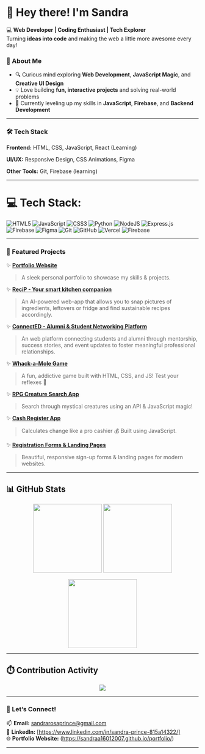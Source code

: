 
# 👋 Hey there! I'm Sandra  

💻 **Web Developer | Coding Enthusiast | Tech Explorer**  
Turning **ideas into code** and making the web a little more awesome every day!  

### 🚀 About Me  
- 🔍 Curious mind exploring **Web Development**, **JavaScript Magic**, and **Creative UI Design**  
- 💡 Love building **fun, interactive projects** and solving real-world problems  
- 🎯 Currently leveling up my skills in **JavaScript**, **Firebase**, and **Backend Development**
  
---
### 🛠️ Tech Stack 

**Frontend:** HTML, CSS, JavaScript, React (Learning) 

**UI/UX:** Responsive Design, CSS Animations, Figma

**Other Tools:** Git, Firebase (learning)

---


# 💻 Tech Stack:
![HTML5](https://img.shields.io/badge/html5-%23E34F26.svg?style=for-the-badge&logo=html5&logoColor=white) ![JavaScript](https://img.shields.io/badge/javascript-%23323330.svg?style=for-the-badge&logo=javascript&logoColor=%23F7DF1E) ![CSS3](https://img.shields.io/badge/css3-%231572B6.svg?style=for-the-badge&logo=css3&logoColor=white) ![Python](https://img.shields.io/badge/python-3670A0?style=for-the-badge&logo=python&logoColor=ffdd54) ![NodeJS](https://img.shields.io/badge/node.js-6DA55F?style=for-the-badge&logo=node.js&logoColor=white) ![Express.js](https://img.shields.io/badge/express.js-%23404d59.svg?style=for-the-badge&logo=express&logoColor=%2361DAFB) ![Firebase](https://img.shields.io/badge/firebase-a08021?style=for-the-badge&logo=firebase&logoColor=ffcd34) ![Figma](https://img.shields.io/badge/figma-%23F24E1E.svg?style=for-the-badge&logo=figma&logoColor=white) ![Git](https://img.shields.io/badge/git-%23F05033.svg?style=for-the-badge&logo=git&logoColor=white) ![GitHub](https://img.shields.io/badge/github-%23121011.svg?style=for-the-badge&logo=github&logoColor=white) ![Vercel](https://img.shields.io/badge/vercel-%23000000.svg?style=for-the-badge&logo=vercel&logoColor=white) ![Firebase](https://img.shields.io/badge/firebase-%23039BE5.svg?style=for-the-badge&logo=firebase)

---


### 🌟 Featured Projects  

✨ **[Portfolio Website](https://github.com/Sandraa16012007/Portfolio-Website)**  
> A sleek personal portfolio to showcase my skills & projects.

✨ **[ReciP - Your smart kitchen companion](https://sandraa16012007.github.io/ReciP/index.html)**  
> An AI-powered web-app that allows you to snap pictures of ingredients, leftovers or fridge and find sustainable recipes accordingly.

✨ **[ConnectED - Alumni & Student Networking Platform](https://connected1601.netlify.app/)**  
> An web platform connecting students and alumni through mentorship, success stories, and event updates to foster meaningful professional relationships.

✨ **[Whack-a-Mole Game](https://github.com/Sandraa16012007/whack-a-mole-game)**  
> A fun, addictive game built with HTML, CSS, and JS! Test your reflexes 🐹  

✨ **[RPG Creature Search App](https://github.com/Sandraa16012007/rpg-creature-search-app)**  
> Search through mystical creatures using an API & JavaScript magic!  

✨ **[Cash Register App](https://github.com/Sandraa16012007/cash-register-app)**  
> Calculates change like a pro cashier 💰 Built using JavaScript.  

✨ **[Registration Forms & Landing Pages](https://github.com/Sandraa16012007)**  
> Beautiful, responsive sign-up forms & landing pages for modern websites.  

---

## 📊 GitHub Stats  
<p align="center">
  <img src="https://github-readme-stats.vercel.app/api?username=Sandraa16012007&show_icons=true&theme=radical" height="180"/>
  <img src="https://github-readme-streak-stats.herokuapp.com/?user=Sandraa16012007&theme=radical" height="180"/>
</p>

<p align="center">
  <img src="https://github-readme-stats.vercel.app/api/top-langs/?username=Sandraa16012007&layout=compact&theme=radical" height="180"/>
</p>

---

## ⏱️ Contribution Activity

<p align="center">
  <img src="https://github-readme-activity-graph.vercel.app/graph?username=Sandraa16012007&theme=react-dark&hide_border=true&area=true"/>
</p>

---

### 🔗 Let’s Connect!  
📫 **Email:** sandrarosaprince@gmail.com <br>
💼 **LinkedIn:** [https://www.linkedin.com/in/sandra-prince-815a14322/] <br>
🌐 **Portfolio Website:** (https://sandraa16012007.github.io/portfolio/) <br>

---
